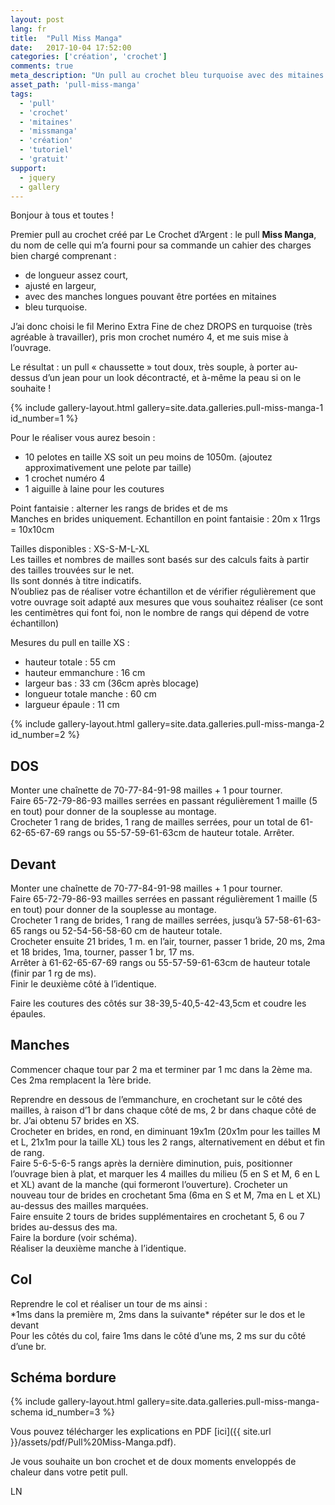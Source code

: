 ```yaml
---
layout: post
lang: fr
title:  "Pull Miss Manga"
date:   2017-10-04 17:52:00
categories: ['création', 'crochet']
comments: true
meta_description: "Un pull au crochet bleu turquoise avec des mitaines avec explications gratuites"
asset_path: 'pull-miss-manga'
tags:
  - 'pull'
  - 'crochet'
  - 'mitaines'
  - 'missmanga'
  - 'création'
  - 'tutoriel'
  - 'gratuit'
support:
  - jquery
  - gallery
---
```



Bonjour à tous et toutes !

Premier pull au crochet créé par Le Crochet d’Argent : le pull **Miss Manga**, du nom de celle qui m’a fourni pour sa commande un cahier des charges bien chargé comprenant :

* de longueur assez court,
* ajusté en largeur,
* avec des manches longues pouvant être portées en mitaines
* bleu turquoise.

J’ai donc choisi le fil Merino Extra Fine de chez DROPS en turquoise (très agréable à travailler), pris mon crochet numéro 4, et me suis mise à l’ouvrage.

Le résultat : un pull « chaussette » tout doux, très souple, à porter au-dessus d’un jean pour un look décontracté, et à-même la peau si on le souhaite !

{% include gallery-layout.html gallery=site.data.galleries.pull-miss-manga-1 id_number=1 %}

Pour le réaliser vous aurez besoin :

* 10 pelotes en taille XS soit un peu moins de 1050m. (ajoutez approximativement une pelote par taille)
* 1 crochet numéro 4
* 1 aiguille à laine pour les coutures

Point fantaisie : alterner les rangs de brides et de ms  
Manches en brides uniquement.
Echantillon en point fantaisie : 20m x 11rgs = 10x10cm  

Tailles disponibles : XS-S-M-L-XL  
Les tailles et nombres de mailles sont basés sur des calculs faits à partir des tailles trouvées sur le net.  
Ils sont donnés à titre indicatifs.  
N’oubliez pas de réaliser votre échantillon et de vérifier régulièrement que votre ouvrage soit adapté aux mesures que vous souhaitez réaliser (ce sont les centimètres qui font foi, non le nombre de rangs qui dépend de votre échantillon)

Mesures du pull en taille XS :
* hauteur totale : 55 cm
* hauteur emmanchure : 16 cm
* largeur bas : 33 cm (36cm après blocage)
* longueur totale manche : 60 cm
* largueur épaule : 11 cm

{% include gallery-layout.html gallery=site.data.galleries.pull-miss-manga-2 id_number=2 %}

## DOS

Monter une chaînette de 70-77-84-91-98 mailles + 1 pour tourner.  
Faire 65-72-79-86-93 mailles serrées en passant régulièrement 1 maille (5 en tout) pour donner de la souplesse au montage.  
Crocheter 1 rang de brides, 1 rang de mailles serrées, pour un total de 61-62-65-67-69 rangs ou 55-57-59-61-63cm de hauteur totale. Arrêter.

## Devant

Monter une chaînette de 70-77-84-91-98 mailles + 1 pour tourner.  
Faire 65-72-79-86-93 mailles serrées en passant régulièrement 1 maille (5 en tout) pour donner de la souplesse au montage.  
Crocheter 1 rang de brides, 1 rang de mailles serrées, jusqu’à 57-58-61-63-65 rangs ou 52-54-56-58-60 cm de hauteur totale.  
Crocheter ensuite 21 brides, 1 m. en l’air, tourner, passer 1 bride, 20 ms, 2ma et 18 brides, 1ma, tourner, passer 1 br, 17 ms.  
Arrêter à 61-62-65-67-69 rangs ou 55-57-59-61-63cm de hauteur totale (finir par 1 rg de ms).  
Finir le deuxième côté à l’identique.  

Faire les coutures des côtés sur 38-39,5-40,5-42-43,5cm et coudre les épaules.

## Manches

Commencer chaque tour par 2 ma et terminer par 1 mc dans la 2ème ma. Ces 2ma remplacent la 1ère bride.

Reprendre en dessous de l’emmanchure, en crochetant sur le côté des mailles, à raison d’1 br dans chaque côté de ms, 2 br dans chaque côté de br. J’ai obtenu 57 brides en XS.  
Crocheter en brides, en rond, en diminuant 19x1m (20x1m pour les tailles M et L, 21x1m pour la taille XL) tous les 2 rangs, alternativement en début et fin de rang.  
Faire 5-6-5-6-5 rangs après la dernière diminution, puis, positionner l’ouvrage bien à plat, et marquer les 4 mailles du milieu (5 en S et M, 6 en L et XL) avant de la manche (qui formeront l’ouverture). Crocheter un nouveau tour de brides en crochetant 5ma (6ma en S et M, 7ma en L et XL) au-dessus des mailles marquées.  
Faire ensuite 2 tours de brides supplémentaires en crochetant 5, 6 ou 7 brides au-dessus des ma.  
Faire la bordure (voir schéma).  
Réaliser la deuxième manche à l’identique.  

## Col

Reprendre le col et réaliser un tour de ms ainsi :  
\*1ms dans la première m, 2ms dans la suivante\* répéter sur le dos et le devant  
Pour les côtés du col, faire 1ms dans le côté d’une ms, 2 ms sur du côté d’une br.

## Schéma bordure

{% include gallery-layout.html gallery=site.data.galleries.pull-miss-manga-schema id_number=3 %}

Vous pouvez télécharger les explications en PDF [ici]({{ site.url }}/assets/pdf/Pull%20Miss-Manga.pdf).

Je vous souhaite un bon crochet et de doux moments enveloppés de chaleur dans votre petit pull.

LN

